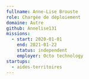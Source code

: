 ```yaml
---
fullname: Anne-Lise Brouste
role: Chargée de déploiement 
domaine: Autre
github: Annelise131
missions:
  - start: 2020-01-01
    end: 2021-01-22
    status: independent
    employer: Octo technology
startups:
  - aides-territoires
---
```

